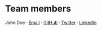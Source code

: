 # Team members
John Doe · [Email](mailto:john.doe@example.com) · [GitHub](https://github.com/JohnDoe1822) · [Twitter](https://twitter.com/JohnDoe1822) · [LinkedIn](https://www.linkedin.com/in/JohnDoe1822)
